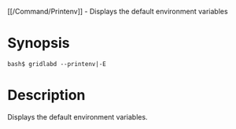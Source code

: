 [[/Command/Printenv]] -  Displays the default environment variables

# Synopsis
~~~
bash$ gridlabd --printenv|-E                                           
~~~

# Description

 Displays the default environment variables.

